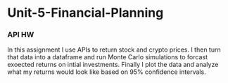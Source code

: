 # Unit-5-Financial-Planning
### API HW
In this assignment I use APIs to return stock and crypto prices. I then turn that data into a dataframe and run Monte Carlo simulations to forcast exoected returns on intial investments. Finally I plot the data and analyze what my returns would look like based on 95% confidence intervals. 
